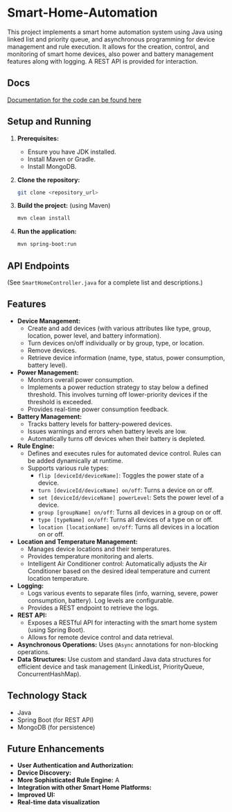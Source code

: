 # Smart-Home-Automation

This project implements a smart home automation system using Java using linked list and priority queue, and asynchronous programming for device management and rule execution.  It allows for the creation, control, and monitoring of smart home devices, also power and battery management features along with logging.  A REST API is provided for interaction.

## Docs
[Documentation for the code can be found here](https://duckyies.github.io/Smart-Home-Automation-Java/)

## Setup and Running

1. **Prerequisites:**
    * Ensure you have JDK installed.
    * Install Maven or Gradle.
    * Install MongoDB.


2. **Clone the repository:**

   ```bash
   git clone <repository_url>
   ```

3. **Build the project:** (using Maven)

   ```bash
   mvn clean install
   ```

4. **Run the application:**

   ```bash
   mvn spring-boot:run
   ```

## API Endpoints

(See `SmartHomeController.java` for a complete list and descriptions.)

## Features

* **Device Management:**
    * Create and add devices (with various attributes like type, group, location, power level, and battery information).
    * Turn devices on/off individually or by group, type, or location.
    * Remove devices.
    * Retrieve device information (name, type, status, power consumption, battery level).
* **Power Management:**
    * Monitors overall power consumption.
    * Implements a power reduction strategy to stay below a defined threshold.  This involves turning off lower-priority devices if the threshold is exceeded.
    * Provides real-time power consumption feedback.
* **Battery Management:**
    * Tracks battery levels for battery-powered devices.
    * Issues warnings and errors when battery levels are low.
    * Automatically turns off devices when their battery is depleted.
* **Rule Engine:**
    * Defines and executes rules for automated device control.  Rules can be added dynamically at runtime.
    * Supports various rule types:
        * `flip [deviceId/deviceName]`: Toggles the power state of a device.
        * `turn [deviceId/deviceName] on/off`: Turns a device on or off.
        * `set [deviceId/deviceName] powerLevel`: Sets the power level of a device.
        * `group [groupName] on/off`: Turns all devices in a group on or off.
        * `type [typeName] on/off`: Turns all devices of a type on or off.
        * `location [locationName] on/off`: Turns all devices in a location on or off.
* **Location and Temperature Management:**
    * Manages device locations and their temperatures.
    *  Provides temperature monitoring and alerts.
    *  Intelligent Air Conditioner control: Automatically adjusts the Air Conditioner based on the desired ideal temperature and current location temperature.
* **Logging:**
    * Logs various events to separate files (info, warning, severe, power consumption, battery).  Log levels are configurable.
    * Provides a REST endpoint to retrieve the logs.
* **REST API:**
    * Exposes a RESTful API for interacting with the smart home system (using Spring Boot).
    * Allows for remote device control and data retrieval.
* **Asynchronous Operations:**  Uses `@Async` annotations for non-blocking operations.
* **Data Structures:** Use custom and standard Java data structures for efficient device and task management (LinkedList, PriorityQueue, ConcurrentHashMap).


## Technology Stack

* Java
* Spring Boot (for REST API)
* MongoDB (for persistence)

## Future Enhancements

* **User Authentication and Authorization:**
* **Device Discovery:** 
* **More Sophisticated Rule Engine:**  A
* **Integration with other Smart Home Platforms:**
* **Improved UI:**
* **Real-time data visualization**
